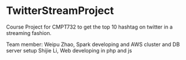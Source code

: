# TwitterStreamProject
Course Project for CMPT732 to get the top 10 hashtag on twitter in a streaming fashion. 

Team member:
Weipu Zhao, Spark developing and AWS cluster and DB server setup
Shijie Li, Web developing in php and js